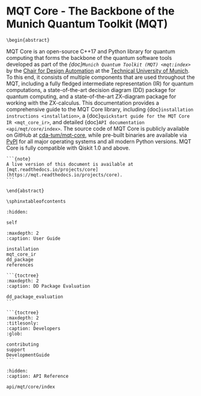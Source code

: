 # MQT Core - The Backbone of the Munich Quantum Toolkit (MQT)

```{raw} latex
\begin{abstract}
```

MQT Core is an open-source C++17 and Python library for quantum computing that forms the backbone of the quantum software tools developed as part of the _{doc}`Munich Quantum Toolkit (MQT) <mqt:index>`_ by the [Chair for Design Automation](https://www.cda.cit.tum.de/) at the [Technical University of Munich](https://www.tum.de/).
To this end, it consists of multiple components that are used throughout the MQT, including a fully fledged intermediate representation (IR) for quantum computations, a state-of-the-art decision diagram (DD) package for quantum computing, and a state-of-the-art ZX-diagram package for working with the ZX-calculus.
This documentation provides a comprehensive guide to the MQT Core library, including {doc}`installation instructions <installation>`, a {doc}`quickstart guide for the MQT Core IR <mqt_core_ir>`, and detailed {doc}`API documentation <api/mqt/core/index>`.
The source code of MQT Core is publicly available on GitHub at [cda-tum/mqt-core](https://github.com/cda-tum/mqt-core), while pre-built binaries are available via [PyPI](https://pypi.org/project/mqt.core/) for all major operating systems and all modern Python versions.
MQT Core is fully compatible with Qiskit 1.0 and above.

````{only} latex
```{note}
A live version of this document is available at [mqt.readthedocs.io/projects/core](https://mqt.readthedocs.io/projects/core).
```
````

```{raw} latex
\end{abstract}

\sphinxtableofcontents
```

```{toctree}
:hidden:

self
```

```{toctree}
:maxdepth: 2
:caption: User Guide

installation
mqt_core_ir
dd_package
references
```

````{only} not latex
```{toctree}
:maxdepth: 2
:caption: DD Package Evaluation

dd_package_evaluation
```

```{toctree}
:maxdepth: 2
:titlesonly:
:caption: Developers
:glob:

contributing
support
DevelopmentGuide
```
````

```{toctree}
:hidden:
:caption: API Reference

api/mqt/core/index
```
